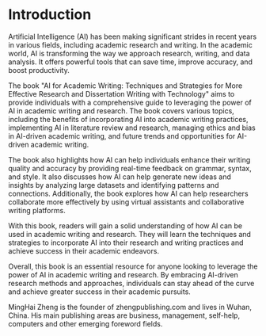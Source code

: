 # Introduction

Artificial Intelligence (AI) has been making significant strides in recent years in various fields, including academic research and writing. In the academic world, AI is transforming the way we approach research, writing, and data analysis. It offers powerful tools that can save time, improve accuracy, and boost productivity.

The book "AI for Academic Writing: Techniques and Strategies for More Effective Research and Dissertation Writing with Technology" aims to provide individuals with a comprehensive guide to leveraging the power of AI in academic writing and research. The book covers various topics, including the benefits of incorporating AI into academic writing practices, implementing AI in literature review and research, managing ethics and bias in AI-driven academic writing, and future trends and opportunities for AI-driven academic writing.

The book also highlights how AI can help individuals enhance their writing quality and accuracy by providing real-time feedback on grammar, syntax, and style. It also discusses how AI can help generate new ideas and insights by analyzing large datasets and identifying patterns and connections. Additionally, the book explores how AI can help researchers collaborate more effectively by using virtual assistants and collaborative writing platforms.

With this book, readers will gain a solid understanding of how AI can be used in academic writing and research. They will learn the techniques and strategies to incorporate AI into their research and writing practices and achieve success in their academic endeavors.

Overall, this book is an essential resource for anyone looking to leverage the power of AI in academic writing and research. By embracing AI-driven research methods and approaches, individuals can stay ahead of the curve and achieve greater success in their academic pursuits.

MingHai Zheng is the founder of zhengpublishing.com and lives in Wuhan, China. His main publishing areas are business, management, self-help, computers and other emerging foreword fields.

